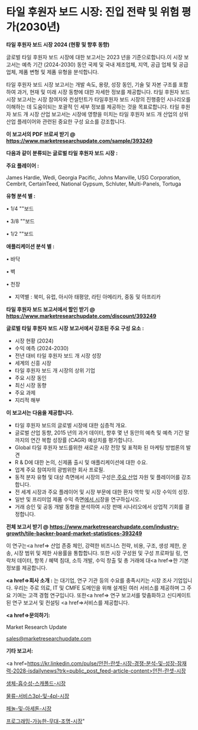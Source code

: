 # 타일 ​​후원자 보드 시장: 진입 전략 및 위험 평가(2030년)

<strong>타일 ​​후원자 보드 시장 2024 (현황 및 향후 동향)</strong>

글로벌 타일 ​​후원자 보드 시장에 대한 보고서는 2023 년을 기준으로합니다.이 시장 보고서는 예측 기간 (2024-2030) 동안 국제 및 국내 제조업체, 지역, 공급 업체 및 공급 업체, 제품 변형 및 제품 유형을 분석합니다.

타일 ​​후원자 보드 시장 보고서는 개발 속도, 용량, 성장 동인, 기술 및 자본 구조를 포함하여 과거, 현재 및 미래 시장 동향에 대한 자세한 정보를 제공합니다. 타일 ​​후원자 보드 시장 보고서는 시장 참여자와 컨설턴트가 타일 ​​후원자 보드 시장의 진행중인 시나리오를 이해하는 데 도움이되는 포괄적 인 세부 정보를 제공하는 것을 목표로합니다. 타일 ​​후원자 보드 개 시장 산업 보고서는 시장에 영향을 미치는 타일 ​​후원자 보드 개 산업의 상위 산업 플레이어와 관련된 중요한 구성 요소를 강조합니다.



<strong>이 보고서의 PDF 브로셔 받기 @ <a href=https://www.marketresearchupdate.com/sample/393249>https://www.marketresearchupdate.com/sample/393249</a></strong>



<strong>다음과 같이 분류되는 글로벌 타일 ​​후원자 보드 시장 :</strong>



<strong>주요 플레이어 :</strong>

James Hardie, Wedi, Georgia Pacific, Johns Manville, USG Corporation, Cembrit, CertainTeed, National Gypsum, Schluter, Multi-Panels, Tortuga



<strong>유형 분석 별 :</strong>

• 1/4 ""보드

• 3/8 ""보드

• 1/2 ""보드



<strong>애플리케이션 분석 별 :</strong>

• 바닥

• 벽

• 천장

<ul>
  <li>지역별 : 북미, 유럽, 아시아 태평양, 라틴 아메리카, 중동 및 아프리카</li>
</ul>


<strong>타일 ​​후원자 보드 보고서에서 할인 받기 @ <a href=https://www.marketresearchupdate.com/discount/393249>https://www.marketresearchupdate.com/discount/393249</a></strong>



<strong>글로벌 타일 ​​후원자 보드 시장 보고서에서 강조된 주요 구성 요소 :</strong>
<ul>
  <li>시장 현황 (2024)</li>
  <li>수익 예측 (2024-2030)</li>
  <li>전년 대비 타일 ​​후원자 보드 개 시장 성장</li>
  <li>세계의 신흥 시장</li>
  <li>타일 ​​후원자 보드 개 시장의 상위 기업</li>
  <li>주요 시장 동인</li>
  <li>최신 시장 동향</li>
  <li>주요 과제</li>
  <li>지리적 해부</li>
</ul>


<strong>이 보고서는 다음을 제공합니다.</strong>
<ul>
  <li>타일 ​​후원자 보드의 글로벌 시장에 대한 심층적 개요.</li>
  <li>글로벌 산업 동향, 2015 년의 과거 데이터, 향후 몇 년 동안의 예측 및 예측 기간 말까지의 연간 복합 성장률 (CAGR) 예상치를 평가합니다.</li>
  <li>Global 타일 ​​후원자 보드를위한 새로운 시장 전망 및 표적화 된 마케팅 방법론의 발견</li>
  <li>R &amp; D에 대한 논의, 신제품 출시 및 애플리케이션에 대한 수요.</li>
  <li>업계 주요 참여자의 광범위한 회사 프로필.</li>
  <li>동적 분자 유형 및 대상 측면에서 시장의 구성은<a href=> 주요 산</a>업 자원 및 플레이어를 강조합니다.</li>
  <li>전 세계 시장과 주요 플레이어 및 시장 부문에 대한 환자 역학 및 시장 수익의 성장.</li>
  <li>일반 및 프리미엄 제품 수익 측면<a href=>에서 시</a>장을 연구하십시오.</li>
  <li>거래 승인 및 공동 개발 동향을 분석하여 시장 판매 시나리오에서 상업적 기회를 결정합니다.</li>
</ul>



<strong>전체 보고서 받기 @ <a href=https://www.marketresearchupdate.com/industry-growth/tile-backer-board-market-statistices-393249>https://www.marketresearchupdate.com/industry-growth/tile-backer-board-market-statistices-393249</a></strong>

이 연구는<a href=> 산업 존중</a> 체인, 강력한 비즈니스 전략, 비용, 구조, 생성 제한, 운송, 시장 범위 및 제한 사용률을 통합합니다. 또한 시장 구성원 및 구성 프로파일 링, 연락처 데이터, 항목 / 혜택 침대, 소득 개발, 수익 창출 및 총 거래에 대<a href=>한 기본 </a>정보를 제공합니다.



<strong><a href=>회사 소</a>개 :</strong>
는 대기업, 연구 기관 등의 수요를 충족시키는 시장 조사 기업입니다. 우리는 주로 의료, IT 및 CMFE 도메인을 위해 설계된 여러 서비스를 제공하며 그 주요 기여는 고객 경험 연구입니다. 또한<a href=> 연구 보</a>고서를 맞춤화하고 신디케이트 된 연구 보고서 및 컨설팅 <a href=>서비스</a>를 제공합니다.



<strong><a href=>문의하기:</a></strong>

Market Research Update

sales@marketresearchupdate.com



<strong>기타 보고서:</strong>

<a href=https://kr.linkedin.com/pulse/안전-란셋-시장-경쟁-분석-및-성장-잠재력-2028-isdailynews?trk=public_post_feed-article-content>안전-란셋-시장</a>

<a href=https://www.linkedin.com/pulse/생체-흡수성-스캐폴드-시장-경쟁-분석-및-성장-잠재력-2029-analytics-alchemy-360-analysis/>생체-흡수성-스캐폴드-시장</a>

<a href=https://www.linkedin.com/pulse/물류-서비스3pl-및-4pl-시장-규모-성장-2023-data-dive-diaries-24-analysis-zecyf/>물류-서비스3pl-및-4pl-시장</a>

<a href=https://www.linkedin.com/pulse/페놀-및-아세톤-시장-규모-성장-2023-market-matrix-musings-analysis-babrf/>페놀-및-아세톤-시장</a>

<a href=https://www.linkedin.com/pulse/프로그래밍-가능한-무대-조명-시장-세분화-연구-및-목표-고객2030년-f5lmf/>프로그래밍-가능한-무대-조명-시장</a>"
